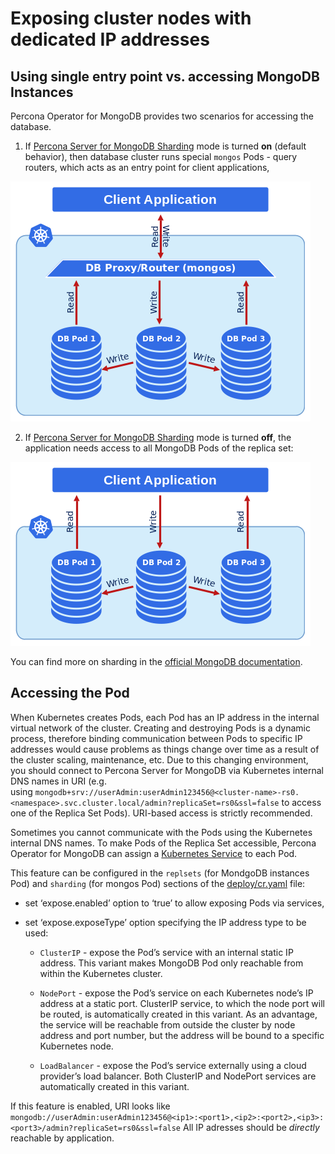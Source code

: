 # Exposing cluster nodes with dedicated IP addresses

## Using single entry point vs. accessing MongoDB Instances

Percona Operator for MongoDB provides two scenarios for accessing the database.


1. If [Percona Server for MongoDB Sharding](sharding.md#operator-sharding) mode is turned **on** (default behavior), then
database cluster runs special `mongos` Pods - query routers, which acts as
an entry point for client applications,



![image](assets/images/mongos_espose.png)


2. If [Percona Server for MongoDB Sharding](sharding.md#operator-sharding) mode is turned **off**, the application needs
access to all MongoDB Pods of the replica set:



![image](assets/images/mongod_espose.png)

You can find more on sharding in the [official MongoDB documentation](https://docs.mongodb.com/manual/reference/glossary/#term-sharding).

## Accessing the Pod

When Kubernetes creates Pods, each Pod has an IP address in the
internal virtual network of the cluster. Creating and destroying
Pods is a dynamic process, therefore binding communication between Pods to
specific IP addresses would cause problems as things change over
time as a result of the cluster scaling, maintenance, etc. Due to
this changing environment, you should connect to Percona Server for
MongoDB via Kubernetes internal DNS names in URI
(e.g. using `mongodb+srv://userAdmin:userAdmin123456@<cluster-name>-rs0.<namespace>.svc.cluster.local/admin?replicaSet=rs0&ssl=false` to access one of the Replica Set Pods).
URI-based access is strictly recommended.

Sometimes you cannot communicate with the Pods using the Kubernetes internal DNS
names. To make Pods of the Replica Set accessible, Percona Operator for MongoDB can assign a [Kubernetes
Service](https://kubernetes.io/docs/concepts/services-networking/service/)
to each Pod.

This feature can be configured in the `replsets` (for MondgoDB instances Pod)
and `sharding` (for mongos Pod) sections of the
[deploy/cr.yaml](https://github.com/percona/percona-server-mongodb-operator/blob/main/deploy/cr.yaml)
file:


* set ‘expose.enabled’ option to ‘true’ to allow exposing Pods via
services,


* set ‘expose.exposeType’ option specifying the IP address type to be
used:


    * `ClusterIP` - expose the Pod’s service with an internal static
IP address. This variant makes MongoDB Pod only reachable from
within the Kubernetes cluster.


    * `NodePort` - expose the Pod’s service on each Kubernetes node’s
IP address at a static port. ClusterIP service, to which the node
port will be routed, is automatically created in this variant. As
an advantage, the service will be reachable from outside the
cluster by node address and port number, but the address will be
bound to a specific Kubernetes node.


    * `LoadBalancer` - expose the Pod’s service externally using a
cloud provider’s load balancer. Both ClusterIP and NodePort
services are automatically created in this variant.

If this feature is enabled, URI looks like
`mongodb://userAdmin:userAdmin123456@<ip1>:<port1>,<ip2>:<port2>,<ip3>:<port3>/admin?replicaSet=rs0&ssl=false`
All IP adresses should be *directly* reachable by application.
